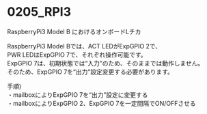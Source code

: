 # 0205_RPI3

RaspberryPi3 Model B におけるオンボードLチカ

RaspberryPi3 Model Bでは、ACT LEDがExpGPIO 2で、  
PWR LEDはExpGPIO 7で、それぞれ操作可能です。  
ExpGPIO 7は、初期状態では“入力”のため、そのままでは動作しません。  
そのため、ExpGPIO 7を“出力”設定変更する必要があります。

手順)  
・mailboxによりExpGPIO 7を“出力”設定に変更する  
・mailboxによりExpGPIO 2、ExpGPIO 7を一定間隔でON/OFFさせる
